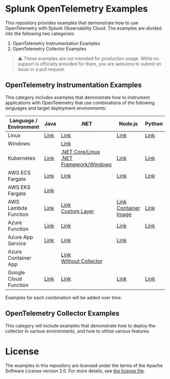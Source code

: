 # Splunk OpenTelemetry Examples

This repository provides examples that demonstrate how to use OpenTelemetry 
with Splunk Observability Cloud. The examples are divided into the following 
two categories: 

1. OpenTelemetry Instrumentation Examples
2. OpenTelemetry Collector Examples 

> :warning: These examples are not intended for production usage. While no support is officially provided for them, you are welcome to submit an issue or a pull request. 

## OpenTelemetry Instrumentation Examples

This category includes examples that demonstrate how to instrument applications 
with OpenTelemetry that use combinations of the following languages and target
deployment environments: 

| Language / Environment | Java                                                  | .NET                                                                                                                                            | Node.js                                                                                                                 | Python                                                  | Go                                                  |
|------------------------|-------------------------------------------------------|-------------------------------------------------------------------------------------------------------------------------------------------------|-------------------------------------------------------------------------------------------------------------------------|---------------------------------------------------------|-----------------------------------------------------|
| Linux                  | [Link](./instrumentation/java/linux)                  | [Link](./instrumentation/dotnet/linux)                                                                                                          | [Link](./instrumentation/nodejs/linux)                                                                                  | [Link](./instrumentation/python/linux)                  | [Link](./instrumentation/go/linux)                  |
| Windows                |                                                       | [Link](./instrumentation/dotnet/windows)                                                                                                        |                                                                                                                         |                                                         |                                                     |
| Kubernetes             | [Link](./instrumentation/java/k8s)                    | [.NET Core/Linux](./instrumentation/dotnet/k8s)  <br>  [.NET Framework/Windows](./instrumentation/dotnet/k8s-windows)                           | [Link](./instrumentation/nodejs/k8s)                                                                                    | [Link](./instrumentation/python/k8s)                    | [Link](./instrumentation/go/k8s)                    |
| AWS ECS Fargate        | [Link](./instrumentation/java/aws-ecs)                | [Link](./instrumentation/dotnet/aws-ecs)                                                                                                        | [Link](./instrumentation/nodejs/aws-ecs)                                                                                | [Link](./instrumentation/python/aws-ecs)                | [Link](./instrumentation/go/aws-ecs)                |
| AWS EKS Fargate        | [Link](./instrumentation/java/aws-eks-fargate)        |                                                                                                                                                 |                                                                                                                         |                                                         |                                                     |
| AWS Lambda Function    | [Link](./instrumentation/java/aws-lambda)             | [Link](./instrumentation/dotnet/aws-lambda) <br> [Custom Layer](./instrumentation/dotnet/aws-lambda-with-custom-layer)                          | [Link](./instrumentation/nodejs/aws-lambda) <br> [Container Image](./instrumentation/nodejs/aws-lambda-container-image) | [Link](./instrumentation/python/aws-lambda)             | [Link](./instrumentation/go/aws-lambda)             |
| Azure Function         | [Link](./instrumentation/java/azure-functions)        | [Link](./instrumentation/dotnet/azure-functions)                                                                                                | [Link](./instrumentation/nodejs/azure-functions)                                                                        | [Link](./instrumentation/python/azure-functions)        | [Link](./instrumentation/go/azure-functions)        |
| Azure App Service      | [Link](./instrumentation/java/azure-app-service)      | [Link](./instrumentation/dotnet/azure-app-service)                                                                                              | [Link](./instrumentation/nodejs/azure-app-service)                                                                      |                                                         |                                                     |
| Azure Container App    |   | [Link](./instrumentation/dotnet/azure-container-apps) <br> [Without Collector](./instrumentation/dotnet/azure-container-apps-without-collector) |                                                                                                                         |                                                         |                                                     |
| Google Cloud Function  | [Link](./instrumentation/java/google-cloud-functions) | [Link](./instrumentation/dotnet/google-cloud-functions)                                                                                         | [Link](./instrumentation/nodejs/google-cloud-functions)                                                                 | [Link](./instrumentation/python/google-cloud-functions) | [Link](./instrumentation/go/google-cloud-functions) |

Examples for each combination will be added over time. 

## OpenTelemetry Collector Examples

This category will include examples that demonstrate how to deploy the collector 
in various environments, and how to utilize various features. 

# License

The examples in this repository are licensed under the terms of the Apache Software License version 2.0. For more details, see [the license file](./LICENSE).
